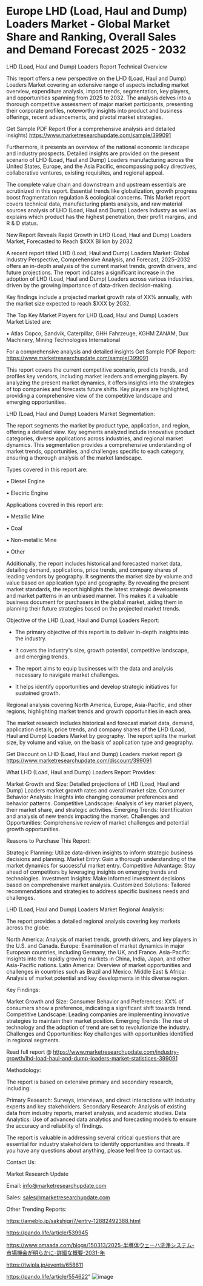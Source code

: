 # Europe LHD (Load, Haul and Dump) Loaders Market - Global Market Share and Ranking, Overall Sales and Demand Forecast 2025 - 2032
LHD (Load, Haul and Dump) Loaders Report Technical Overview

This report offers a new perspective on the LHD (Load, Haul and Dump) Loaders Market covering an extensive range of aspects including market overview, expenditure analysis, import trends, segmentation, key players, and opportunities spanning from 2025 to 2032. The analysis delves into a thorough competitive assessment of major market participants, presenting their corporate profiles, noteworthy insights into product and business offerings, recent advancements, and pivotal market strategies.

Get Sample PDF Report (For a comprehensive analysis and detailed insights) https://www.marketresearchupdate.com/sample/399091

Furthermore, it presents an overview of the national economic landscape and industry prospects. Detailed insights are provided on the present scenario of LHD (Load, Haul and Dump) Loaders manufacturing across the United States, Europe, and the Asia Pacific, encompassing policy directives, collaborative ventures, existing requisites, and regional appeal.

The complete value chain and downstream and upstream essentials are scrutinized in this report. Essential trends like globalization, growth progress boost fragmentation regulation & ecological concerns. This Market report covers technical data, manufacturing plants analysis, and raw material sources analysis of LHD (Load, Haul and Dump) Loaders Industry as well as explains which product has the highest penetration, their profit margins, and R & D status.

New Report Reveals Rapid Growth in LHD (Load, Haul and Dump) Loaders Market, Forecasted to Reach $XXX Billion by 2032

A recent report titled LHD (Load, Haul and Dump) Loaders Market: Global Industry Perspective, Comprehensive Analysis, and Forecast, 2025–2032 offers an in-depth analysis of the current market trends, growth drivers, and future projections. The report indicates a significant increase in the adoption of LHD (Load, Haul and Dump) Loaders across various industries, driven by the growing importance of data-driven decision-making.

Key findings include a projected market growth rate of XX% annually, with the market size expected to reach $XXX by 2032.

The Top Key Market Players for LHD (Load, Haul and Dump) Loaders Market Listed are:

• Atlas Copco, Sandvik, Caterpillar, GHH Fahrzeuge, KGHM ZANAM, Dux Machinery, Mining Technologies International

For a comprehensive analysis and detailed insights Get Sample PDF Report: https://www.marketresearchupdate.com/sample/399091

This report covers the current competitive scenario, predicts trends, and profiles key vendors, including market leaders and emerging players. By analyzing the present market dynamics, it offers insights into the strategies of top companies and forecasts future shifts. Key players are highlighted, providing a comprehensive view of the competitive landscape and emerging opportunities.

LHD (Load, Haul and Dump) Loaders Market Segmentation:

The report segments the market by product type, application, and region, offering a detailed view. Key segments analyzed include innovative product categories, diverse applications across industries, and regional market dynamics. This segmentation provides a comprehensive understanding of market trends, opportunities, and challenges specific to each category, ensuring a thorough analysis of the market landscape.

Types covered in this report are:

• Diesel Engine

• Electric Engine

Applications covered in this report are:

• Metallic Mine

• Coal

• Non-metallic Mine

• Other

Additionally, the report includes historical and forecasted market data, detailing demand, applications, price trends, and company shares of leading vendors by geography. It segments the market size by volume and value based on application type and geography. By revealing the present market standards, the report highlights the latest strategic developments and market patterns in an unbiased manner. This makes it a valuable business document for purchasers in the global market, aiding them in planning their future strategies based on the projected market trends.

Objective of the LHD (Load, Haul and Dump) Loaders Report:

- The primary objective of this report is to deliver in-depth insights into the industry.

- It covers the industry's size, growth potential, competitive landscape, and emerging trends.

- The report aims to equip businesses with the data and analysis necessary to navigate market challenges.

- It helps identify opportunities and develop strategic initiatives for sustained growth.

Regional analysis covering North America, Europe, Asia-Pacific, and other regions, highlighting market trends and growth opportunities in each area.

The market research includes historical and forecast market data, demand, application details, price trends, and company shares of the LHD (Load, Haul and Dump) Loaders Market by geography. The report splits the market size, by volume and value, on the basis of application type and geography.

Get Discount on LHD (Load, Haul and Dump) Loaders market report @ https://www.marketresearchupdate.com/discount/399091

What LHD (Load, Haul and Dump) Loaders Report Provides:

Market Growth and Size: Detailed projections of LHD (Load, Haul and Dump) Loaders market growth rates and overall market size.
Consumer Behavior Analysis: Insights into changing consumer preferences and behavior patterns.
Competitive Landscape: Analysis of key market players, their market share, and strategic activities.
Emerging Trends: Identification and analysis of new trends impacting the market.
Challenges and Opportunities: Comprehensive review of market challenges and potential growth opportunities.

Reasons to Purchase This Report:

Strategic Planning: Utilize data-driven insights to inform strategic business decisions and planning.
Market Entry: Gain a thorough understanding of the market dynamics for successful market entry.
Competitive Advantage: Stay ahead of competitors by leveraging insights on emerging trends and technologies.
Investment Insights: Make informed investment decisions based on comprehensive market analysis.
Customized Solutions: Tailored recommendations and strategies to address specific business needs and challenges.

LHD (Load, Haul and Dump) Loaders Market Regional Analysis:

The report provides a detailed regional analysis covering key markets across the globe:

North America: Analysis of market trends, growth drivers, and key players in the U.S. and Canada.
Europe: Examination of market dynamics in major European countries, including Germany, the UK, and France.
Asia-Pacific: Insights into the rapidly growing markets in China, India, Japan, and other Asia-Pacific nations.
Latin America: Overview of market opportunities and challenges in countries such as Brazil and Mexico.
Middle East & Africa: Analysis of market potential and key developments in this diverse region.

Key Findings:

Market Growth and Size:
Consumer Behavior and Preferences: XX% of consumers show a preference, indicating a significant shift towards trend.
Competitive Landscape: Leading companies are implementing innovative strategies to maintain their market position.
Emerging Trends: The rise of technology and the adoption of trend are set to revolutionize the industry.
Challenges and Opportunities: Key challenges with opportunities identified in regional segments.

Read full report @ https://www.marketresearchupdate.com/industry-growth/lhd-load-haul-and-dump-loaders-market-statistices-399091

Methodology:

The report is based on extensive primary and secondary research, including:

Primary Research: Surveys, interviews, and direct interactions with industry experts and key stakeholders.
Secondary Research: Analysis of existing data from industry reports, market analysis, and academic studies.
Data Analytics: Use of advanced data analytics and forecasting models to ensure the accuracy and reliability of findings.

The report is valuable in addressing several critical questions that are essential for industry stakeholders to identify opportunities and threats. If you have any questions about anything, please feel free to contact us.

Contact Us:

Market Research Update

Email: info@marketresearchupdate.com

Sales: sales@marketresearchupdate.com

Other Trending Reports:

https://ameblo.jp/sakshigri7/entry-12882492388.html

https://pando.life/article/539945

https://www.omaada.com/blogs/150313/2025-半導体ウェーハ洗浄システム-市場機会が明らかに-詳細な概要-2031-年

https://twipla.jp/events/658611

https://pando.life/article/554622"
![image](https://github.com/user-attachments/assets/2d61ce7b-cd7b-43c3-975e-d3fe15410dd1)

